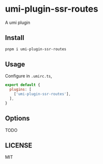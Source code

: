# umi-plugin-ssr-routes

A umi plugin

## Install

```bash
pnpm i umi-plugin-ssr-routes
```

## Usage

Configure in `.umirc.ts`,

```js
export default {
  plugins: [
    ['umi-plugin-ssr-routes'],
  ],
}
```

## Options

TODO

## LICENSE

MIT
